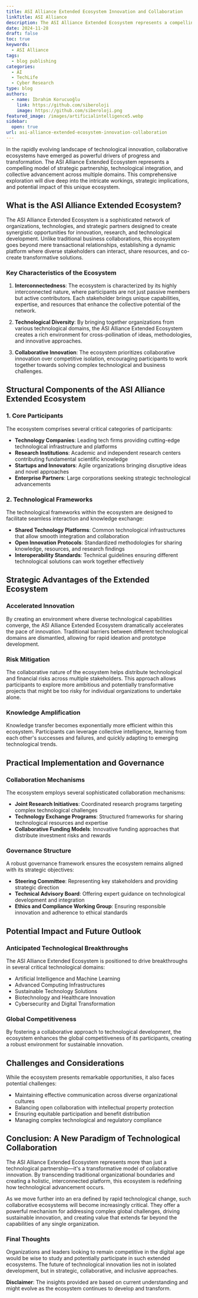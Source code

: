```yaml
---
title: ASI Alliance Extended Ecosystem Innovation and Collaboration
linkTitle: ASI Alliance
description: The ASI Alliance Extended Ecosystem represents a compelling model of strategic partnership, technological integration, and collective advancement.
date: 2024-11-28
draft: false
toc: true
keywords:
  - ASI Alliance
tags:
  - blog publishing
categories:
  - AI
  - TechLife
  - Cyber Research
type: blog
authors:
  - name: İbrahim Korucuoğlu
    link: https://github.com/siberoloji
    image: https://github.com/siberoloji.png
featured_image: /images/artificialintelligence5.webp
sidebar:
  open: true
url: asi-alliance-extended-ecosystem-innovation-collaboration
---
```

In the rapidly evolving landscape of technological innovation, collaborative ecosystems have emerged as powerful drivers of progress and transformation. The ASI Alliance Extended Ecosystem represents a compelling model of strategic partnership, technological integration, and collective advancement across multiple domains. This comprehensive exploration will dive deep into the intricate workings, strategic implications, and potential impact of this unique ecosystem.

## What is the ASI Alliance Extended Ecosystem?

The ASI Alliance Extended Ecosystem is a sophisticated network of organizations, technologies, and strategic partners designed to create synergistic opportunities for innovation, research, and technological development. Unlike traditional business collaborations, this ecosystem goes beyond mere transactional relationships, establishing a dynamic platform where diverse stakeholders can interact, share resources, and co-create transformative solutions.

### Key Characteristics of the Ecosystem

1. **Interconnectedness**: The ecosystem is characterized by its highly interconnected nature, where participants are not just passive members but active contributors. Each stakeholder brings unique capabilities, expertise, and resources that enhance the collective potential of the network.

2. **Technological Diversity**: By bringing together organizations from various technological domains, the ASI Alliance Extended Ecosystem creates a rich environment for cross-pollination of ideas, methodologies, and innovative approaches.

3. **Collaborative Innovation**: The ecosystem prioritizes collaborative innovation over competitive isolation, encouraging participants to work together towards solving complex technological and business challenges.

## Structural Components of the ASI Alliance Extended Ecosystem

### 1. Core Participants

The ecosystem comprises several critical categories of participants:

- **Technology Companies**: Leading tech firms providing cutting-edge technological infrastructure and platforms
- **Research Institutions**: Academic and independent research centers contributing fundamental scientific knowledge
- **Startups and Innovators**: Agile organizations bringing disruptive ideas and novel approaches
- **Enterprise Partners**: Large corporations seeking strategic technological advancements

### 2. Technological Frameworks

The technological frameworks within the ecosystem are designed to facilitate seamless interaction and knowledge exchange:

- **Shared Technology Platforms**: Common technological infrastructures that allow smooth integration and collaboration
- **Open Innovation Protocols**: Standardized methodologies for sharing knowledge, resources, and research findings
- **Interoperability Standards**: Technical guidelines ensuring different technological solutions can work together effectively

## Strategic Advantages of the Extended Ecosystem

### Accelerated Innovation

By creating an environment where diverse technological capabilities converge, the ASI Alliance Extended Ecosystem dramatically accelerates the pace of innovation. Traditional barriers between different technological domains are dismantled, allowing for rapid ideation and prototype development.

### Risk Mitigation

The collaborative nature of the ecosystem helps distribute technological and financial risks across multiple stakeholders. This approach allows participants to explore more ambitious and potentially transformative projects that might be too risky for individual organizations to undertake alone.

### Knowledge Amplification

Knowledge transfer becomes exponentially more efficient within this ecosystem. Participants can leverage collective intelligence, learning from each other's successes and failures, and quickly adapting to emerging technological trends.

## Practical Implementation and Governance

### Collaboration Mechanisms

The ecosystem employs several sophisticated collaboration mechanisms:

- **Joint Research Initiatives**: Coordinated research programs targeting complex technological challenges
- **Technology Exchange Programs**: Structured frameworks for sharing technological resources and expertise
- **Collaborative Funding Models**: Innovative funding approaches that distribute investment risks and rewards

### Governance Structure

A robust governance framework ensures the ecosystem remains aligned with its strategic objectives:

- **Steering Committee**: Representing key stakeholders and providing strategic direction
- **Technical Advisory Board**: Offering expert guidance on technological development and integration
- **Ethics and Compliance Working Group**: Ensuring responsible innovation and adherence to ethical standards

## Potential Impact and Future Outlook

### Anticipated Technological Breakthroughs

The ASI Alliance Extended Ecosystem is positioned to drive breakthroughs in several critical technological domains:

- Artificial Intelligence and Machine Learning
- Advanced Computing Infrastructures
- Sustainable Technology Solutions
- Biotechnology and Healthcare Innovation
- Cybersecurity and Digital Transformation

### Global Competitiveness

By fostering a collaborative approach to technological development, the ecosystem enhances the global competitiveness of its participants, creating a robust environment for sustainable innovation.

## Challenges and Considerations

While the ecosystem presents remarkable opportunities, it also faces potential challenges:

- Maintaining effective communication across diverse organizational cultures
- Balancing open collaboration with intellectual property protection
- Ensuring equitable participation and benefit distribution
- Managing complex technological and regulatory compliance

## Conclusion: A New Paradigm of Technological Collaboration

The ASI Alliance Extended Ecosystem represents more than just a technological partnership—it's a transformative model of collaborative innovation. By transcending traditional organizational boundaries and creating a holistic, interconnected platform, this ecosystem is redefining how technological advancement occurs.

As we move further into an era defined by rapid technological change, such collaborative ecosystems will become increasingly critical. They offer a powerful mechanism for addressing complex global challenges, driving sustainable innovation, and creating value that extends far beyond the capabilities of any single organization.

### Final Thoughts

Organizations and leaders looking to remain competitive in the digital age would be wise to study and potentially participate in such extended ecosystems. The future of technological innovation lies not in isolated development, but in strategic, collaborative, and inclusive approaches.

**Disclaimer**: The insights provided are based on current understanding and might evolve as the ecosystem continues to develop and transform.
